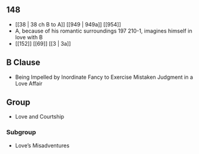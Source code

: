## 148
- [[38 | 38 ch B to A]] [[949 | 949a]] [[954]] 
- A, because of his romantic surroundings 197 210-1, imagines himself in love with B
- [[152]] [[69]] [[3 | 3a]] 

## B Clause
- Being Impelled by Inordinate Fancy to Exercise Mistaken Judgment in a Love Affair

## Group
- Love and Courtship

### Subgroup
- Love’s Misadventures

